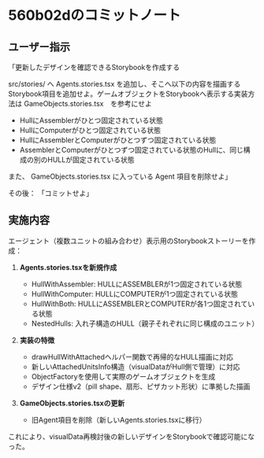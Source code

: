# 560b02dのコミットノート

## ユーザー指示
「更新したデザインを確認できるStorybookを作成する

src/stories/ へ Agents.stories.tsx を追加し、そこへ以下の内容を描画するStorybook項目を追加せよ。ゲームオブジェクトをStorybookへ表示する実装方法は GameObjects.stories.tsx　を参考にせよ
- HullにAssemblerがひとつ固定されている状態
- HullにComputerがひとつ固定されている状態
- HullにAssemblerとComputerがひとつずつ固定されている状態
- AssemblerとComputerがひとつずつ固定されている状態のHullに、同じ構成の別のHULLが固定されている状態 

また、 GameObjects.stories.tsx に入っている Agent 項目を削除せよ」

その後：
「コミットせよ」

## 実施内容
エージェント（複数ユニットの組み合わせ）表示用のStorybookストーリーを作成：

1. **Agents.stories.tsxを新規作成**
   - HullWithAssembler: HULLにASSEMBLERが1つ固定されている状態
   - HullWithComputer: HULLにCOMPUTERが1つ固定されている状態
   - HullWithBoth: HULLにASSEMBLERとCOMPUTERが各1つ固定されている状態
   - NestedHulls: 入れ子構造のHULL（親子それぞれに同じ構成のユニット）

2. **実装の特徴**
   - drawHullWithAttachedヘルパー関数で再帰的なHULL描画に対応
   - 新しいAttachedUnitsInfo構造（visualDataがHull側で管理）に対応
   - ObjectFactoryを使用して実際のゲームオブジェクトを生成
   - デザイン仕様v2（pill shape、扇形、ピザカット形状）に準拠した描画

3. **GameObjects.stories.tsxの更新**
   - 旧Agent項目を削除（新しいAgents.stories.tsxに移行）

これにより、visualData再検討後の新しいデザインをStorybookで確認可能になった。